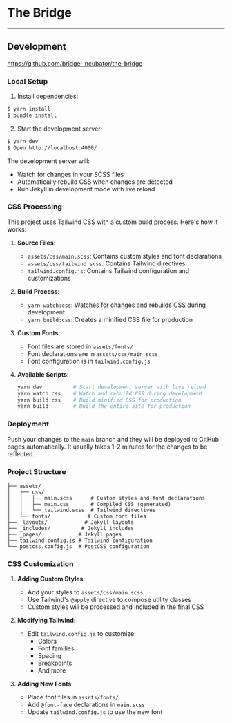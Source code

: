 # The Bridge

---

## Development

https://github.com/bridge-incubator/the-bridge

### Local Setup

1. Install dependencies:

```bash
$ yarn install
$ bundle install
```

2. Start the development server:

```bash
$ yarn dev
$ Open http://localhost:4000/
```

The development server will:

- Watch for changes in your SCSS files
- Automatically rebuild CSS when changes are detected
- Run Jekyll in development mode with live reload

### CSS Processing

This project uses Tailwind CSS with a custom build process. Here's how it works:

1. **Source Files**:

   - `assets/css/main.scss`: Contains custom styles and font declarations
   - `assets/css/tailwind.scss`: Contains Tailwind directives
   - `tailwind.config.js`: Contains Tailwind configuration and customizations

2. **Build Process**:

   - `yarn watch:css`: Watches for changes and rebuilds CSS during development
   - `yarn build:css`: Creates a minified CSS file for production

3. **Custom Fonts**:

   - Font files are stored in `assets/fonts/`
   - Font declarations are in `assets/css/main.scss`
   - Font configuration is in `tailwind.config.js`

4. **Available Scripts**:
   ```bash
   yarn dev          # Start development server with live reload
   yarn watch:css    # Watch and rebuild CSS during development
   yarn build:css    # Build minified CSS for production
   yarn build        # Build the entire site for production
   ```

### Deployment

Push your changes to the `main` branch and they will be deployed to GitHub pages automatically. It usually takes 1-2 minutes for the changes to be reflected.

### Project Structure

```
├── assets/
│   ├── css/
│   │   ├── main.scss      # Custom styles and font declarations
│   │   ├── main.css       # Compiled CSS (generated)
│   │   └── tailwind.scss  # Tailwind directives
│   └── fonts/            # Custom font files
├── _layouts/            # Jekyll layouts
├── _includes/          # Jekyll includes
├── _pages/            # Jekyll pages
├── tailwind.config.js # Tailwind configuration
└── postcss.config.js  # PostCSS configuration
```

### CSS Customization

1. **Adding Custom Styles**:

   - Add your styles to `assets/css/main.scss`
   - Use Tailwind's `@apply` directive to compose utility classes
   - Custom styles will be processed and included in the final CSS

2. **Modifying Tailwind**:

   - Edit `tailwind.config.js` to customize:
     - Colors
     - Font families
     - Spacing
     - Breakpoints
     - And more

3. **Adding New Fonts**:
   - Place font files in `assets/fonts/`
   - Add `@font-face` declarations in `main.scss`
   - Update `tailwind.config.js` to use the new font
